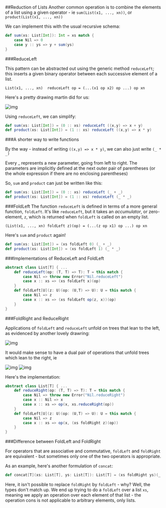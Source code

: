 ##Reduction of Lists
Another common operation is to combine the elements of a list using a given operator - ie `sum(List(x1, ..., xn))`, or `product(List(x1, ..., xn))`

We can implement this with the usual recursive schema:

```scala
def sum(xs: List[Int]): Int = xs match {
	case Nil => 0
	case y :: ys => y + sum(ys)
}
```

###ReduceLeft

This pattern can be abstracted out using the generic method `reduceLeft`; this inserts a given binary operator between each successive element of a list.

`List(x1, ..., xn)  reduceLeft op = (...(x1 op x2) op ...) op xn`

Here's a pretty drawing martin did for us:

![img](http://i.imgur.com/sh4mMtU.png)

Using `reduceLeft`, we can simplify:

```scala
def sum(xs: List[Int]) = (0 :: xs) reduceLeft ((x,y) => x + y)
def product(xs: List[Int]) = (1 :: xs) reduceLeft ((x,y) => x * y)
```

###A shorter way to write functions

By the way - instead of writing `((x,y) => x * y)`, we can also just write `(_ * _)`

Every _ represents a new parameter, going from left to right. The parameters are implicitly defined at the next outer pair of parentheses (or the whole expression if there are no enclosing parentheses)

So, `sum` and `product` can just be written like this:

```scala
def sum(xs: List[Int]) = (0 :: xs) reduceLeft (_ + _)
def product(xs: List[Int]) = (1 :: xs) reduceLeft (_ * _)
```

###FoldLeft
The function `reduceLeft` is defined in terms of a more general function, `foldLeft`. It's like `reduceLeft`, but it takes an *accumulator*, or zero-element, `z`, which is returned when `foldLeft` is called on an empty list.

`(List(x1, ..., xn) foldLeft z)(op) = (...(z op x1) op ...) op xn`

Here's `sum` and `product` again!

```scala
def	sum(xs: List[Int]) = (xs foldLeft 0) (_ + _)
def product(xs: List[Int]) = (xs foldLeft 1) (_ * _)
```

###Implementations of ReduceLeft and FoldLeft

```scala
abstract class List[T] { ...
	def reduceLeft(op: (T, T) => T): T = this match {
		case Nil => throw new Error("Nil.reduceLeft")
		case x :: xs => (xs foldLeft x)(op)
	}
	def foldLeft[U](z: U)(op: (U,T) => U): U = this match {
		case Nil => z
		case x :: xs => (xs foldLeft op(z, x))(op)
	}
}
```

###FoldRight and ReduceRight

Applications of `foldLeft` and `reduceLeft` unfold on trees that lean to the left, as evidenced by another lovely drawring:

![img](http://i.imgur.com/ANbCvsv.png)

It would make sense to have a dual pair of operations that unfold trees which lean to the right, ie

![img](http://i.imgur.com/6ZQ8UNo.png)
![img](http://i.imgur.com/jpOn1Jz.png)

Here's the implementation:
```scala
abstract class List[T] { ...
	def reduceRight(op: (T, T) => T): T = this match {
		case Nil => throw new Error("Nil.reduceRight")
		case x :: Nil => x
		case x :: xs => op(x, xs.reduceRight(op))
	}
	def foldLeft[U](z: U)(op: (U,T) => U): U = this match {
		case Nil => z
		case x :: xs => op(x, (xs foldRight z)(op))
	}
}
```

###Difference between FoldLeft and FoldRight

For operators that are associative and commutative, `foldLeft` and `foldRight` are equivalent - but sometimes only one of the two operators is appropriate.

As an example, here's another formulation of `concat`:

```scala
def concat[T](xs: List[T], ys: List[T]): List[T] = (xs foldRight ys)(_ :: _)
```

Here, it isn't possible to replace `foldRight` by `foldLeft` - why? Well, the types don't match up. We end up trying to do a `foldLeft` over a list `xs`, meaning we apply an operation over each element of that list - the operation cons is not applicable to arbitrary elements, only lists.